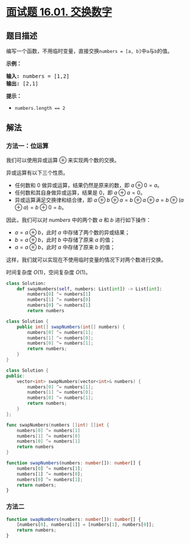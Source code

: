 # [面试题 16.01. 交换数字](https://leetcode.cn/problems/swap-numbers-lcci)

## 题目描述

<!-- 这里写题目描述 -->
<p>编写一个函数，不用临时变量，直接交换<code>numbers = [a, b]</code>中<code>a</code>与<code>b</code>的值。</p>
<p><strong>示例：</strong></p>
<pre class="AnLi"><strong>输入:</strong> numbers = [1,2]
<strong>输出:</strong> [2,1]
</pre>
<p><strong>提示：</strong></p>
<ul>
<li><code>numbers.length == 2</code></li>
</ul>

## 解法

### 方法一：位运算

我们可以使用异或运算 $\oplus$ 来实现两个数的交换。

异或运算有以下三个性质。

-   任何数和 $0$ 做异或运算，结果仍然是原来的数，即 $a \oplus 0=a$。
-   任何数和其自身做异或运算，结果是 $0$，即 $a \oplus a=0$。
-   异或运算满足交换律和结合律，即 $a \oplus b \oplus a=b \oplus a \oplus a=b \oplus (a \oplus a)=b \oplus 0=b$。

因此，我们可以对 $numbers$ 中的两个数 $a$ 和 $b$ 进行如下操作：

-   $a=a \oplus b$，此时 $a$ 中存储了两个数的异或结果；
-   $b=a \oplus b$，此时 $b$ 中存储了原来 $a$ 的值；
-   $a=a \oplus b$，此时 $a$ 中存储了原来 $b$ 的值；

这样，我们就可以实现在不使用临时变量的情况下对两个数进行交换。

时间复杂度 $O(1)$，空间复杂度 $O(1)$。

<!-- tabs:start -->

```python
class Solution:
    def swapNumbers(self, numbers: List[int]) -> List[int]:
        numbers[0] ^= numbers[1]
        numbers[1] ^= numbers[0]
        numbers[0] ^= numbers[1]
        return numbers
```

```java
class Solution {
    public int[] swapNumbers(int[] numbers) {
        numbers[0] ^= numbers[1];
        numbers[1] ^= numbers[0];
        numbers[0] ^= numbers[1];
        return numbers;
    }
}
```

```cpp
class Solution {
public:
    vector<int> swapNumbers(vector<int>& numbers) {
        numbers[0] ^= numbers[1];
        numbers[1] ^= numbers[0];
        numbers[0] ^= numbers[1];
        return numbers;
    }
};
```

```go
func swapNumbers(numbers []int) []int {
	numbers[0] ^= numbers[1]
	numbers[1] ^= numbers[0]
	numbers[0] ^= numbers[1]
	return numbers
}
```

```ts
function swapNumbers(numbers: number[]): number[] {
    numbers[0] ^= numbers[1];
    numbers[1] ^= numbers[0];
    numbers[0] ^= numbers[1];
    return numbers;
}
```

<!-- tabs:end -->

### 方法二

<!-- tabs:start -->

```ts
function swapNumbers(numbers: number[]): number[] {
    [numbers[0], numbers[1]] = [numbers[1], numbers[0]];
    return numbers;
}
```

<!-- tabs:end -->

<!-- end -->
